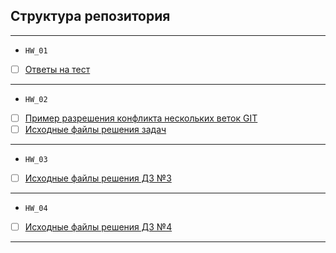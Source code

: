 ## Структура репозитория
<hr>

- `HW_01`
- [ ] [Ответы на тест](HW_01)
<hr>

- `HW_02`
- [ ] [Пример разрешения конфликта нескольких веток GIT](HW_02/git)
- [ ] [Исходные файлы решения задач](HW_02/src)
<hr>

- `HW_03`
- [ ] [Исходные файлы решения ДЗ №3](HW_03)
<hr>

- `HW_04`
- [ ] [Исходные файлы решения ДЗ №4](HW_04)
<hr>

